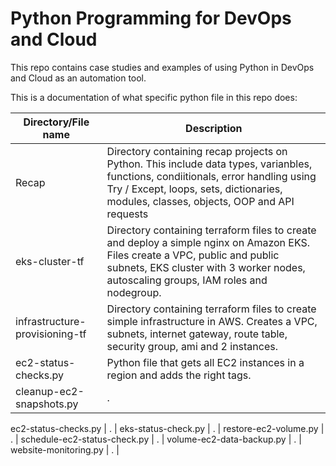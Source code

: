 # Python Programming for DevOps and Cloud

This repo contains case studies and examples of using Python in DevOps and Cloud as an automation tool.

This is a documentation of what specific python file in this repo does:

| Directory/File name | Description |
| ------------ | ----------- |
Recap | Directory containing recap projects on Python. This include data types, varianbles, functions, condiitionals, error handling using Try / Except, loops, sets, dictionaries, modules, classes, objects, OOP and API requests |
eks-cluster-tf | Directory containing terraform files to create and deploy a simple nginx on Amazon EKS. Files create a VPC, public and public subnets, EKS cluster with 3 worker nodes, autoscaling groups, IAM roles and nodegroup. |
infrastructure-provisioning-tf | Directory containing terraform files to create simple infrastructure in AWS. Creates a VPC, subnets, internet gateway, route table, security group, ami and 2 instances. |
ec2-status-checks.py | Python file that gets all EC2 instances in a region and adds the right tags. |
cleanup-ec2-snapshots.py | . |

ec2-status-checks.py | . |
eks-status-check.py | . |
restore-ec2-volume.py | . |
schedule-ec2-status-check.py | . |
volume-ec2-data-backup.py | . |
website-monitoring.py | . |
